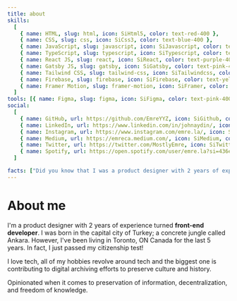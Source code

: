 ```yaml
---
title: about
skills:
  [
    { name: HTML, slug: html, icon: SiHtml5, color: text-red-400 },
    { name: CSS, slug: css, icon: SiCss3, color: text-blue-400 },
    { name: JavaScript, slug: javascript, icon: SiJavascript, color: text-yellow-400 },
    { name: TypeScript, slug: typescript, icon: SiTypescript, color: text-blue-400 },
    { name: React JS, slug: react, icon: SiReact, color: text-purple-400 },
    { name: Gatsby JS, slug: gatsby, icon: SiGatsby, color: text-pink-400 },
    { name: Tailwind CSS, slug: tailwind-css, icon: SiTailwindcss, color: text-blue-400 },
    { name: Firebase, slug: firebase, icon: SiFirebase, color: text-yellow-400 },
    { name: Framer Motion, slug: framer-motion, icon: SiFramer, color: text-purple-400 },
  ]
tools: [{ name: Figma, slug: figma, icon: SiFigma, color: text-pink-400 }, { name: Adobe Creative Suite, slug: adobe-creative-suite, icon: SiAdobe, color: text-red-400 }]
social:
  [
    { name: GitHub, url: https://github.com/EmreYYZ, icon: SiGithub, color: text-gray-900 },
    { name: LinkedIn, url: https://www.linkedin.com/in/johnaydin/, icon: SiLinkedin, color: text-blue-400 },
    { name: Instagram, url: https://www.instagram.com/emre.la/, icon: SiInstagram, color: text-pink-400 },
    { name: Medium, url: https://emreca.medium.com/, icon: SiMedium, color: text-gray-900 },
    { name: Twitter, url: https://twitter.com/MostlyEmre, icon: SiTwitter, color: text-blue-400 },
    { name: Spotify, url: https://open.spotify.com/user/emre.la?si=436eddc77edf438e, icon: SiSpotify, color: text-green-400 },
  ]

facts: ["Did you know that I was a product designer with 2 years of experience before I changed careers?"]
---
```


# About me

I'm a product designer with 2 years of experience turned **front-end developer**. I was born in the capital city of Turkey; a concrete jungle called Ankara. However, I've been living in Toronto, ON Canada for the last 5 years. In fact, I just passed my citizenship test!

I love tech, all of my hobbies revolve around tech and the biggest one is contributing to digital archiving efforts to preserve culture and history.

Opinionated when it comes to preservation of information, decentralization, and freedom of knowledge.

<!-- ## Values

### Preservation of Information

Preservation of data can prevent bad-faith narratives from influencing people. Currently, the biggest problem with preservation is retrieving it. Most of the information is still hanging around somewhere, we just don't know where. That is why it is important to catalogue the data well with necessary metadata.

#### What do I do?

Archiving culture in Turkey is basically non-existent. Little effort is shown by random people online with almost no information architecture. To overcome the preservation issue in Turkey, I started to collect the said disorganized data and reorganize and record them on better platforms. [archive.org/details/@emreca](https://archive.org/details/@emreca).

I catalogue, organize and archive Turkish magazines, zines and other media released up to late 1990s.

Archiving the past can inform the future about our mistakes, lifestyle and values. That would minimize politicians' rewrite of the past and misinform the public. It would also prevent revisionist reinvention of our history.

### Decentralization

The internet is not what it used to be, it is evolving for the worse. Thankfully projects like Toronto Mesh, Pirate Box (RIP) give me hope that not all is gone.

#### What do I do?

I have a special bond with Monero. Monero.cat is a DCA tool for the most privacy respecting cryptocurrncy since forever. It, sadly, uses Javascript because that's the only language I speak. However, I wrote the code as much privacy respecting as possible (no dependencies, no libraries, no databases, no servers, locally runnable)

### Open Access to Information

There are enough ways to monetize information without hiding it behind a paywall. We tend to choose the easisest and most destructive ways when it comes to creating solutions. I support projects like Sci-Hub

#### What do I do?

HN Paywall Archiver gets the latest HN link submissions behind a paywall, and puts them into one of the archiving services to remove its paywall. So that it is accessible to researchers and curious people who can't afford to shell out the dollars required to access to that specific information. -->
